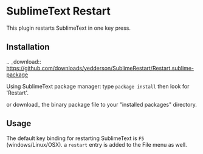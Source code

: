 SublimeText Restart
===================

This plugin restarts SublimeText in one key press.

Installation
------------
.. _download:: https://github.com/downloads/yedderson/SublimeRestart/Restart.sublime-package

Using SublimeText package manager:
type `package install` then look for 'Restart'.

or download_ the binary package file to your "installed packages" directory.

Usage
-----
The default key binding for restarting SublimeText is `F5` (windows/Linux/OSX).
a `restart` entry is added to the File menu as well.